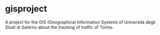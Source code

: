 # gisproject
A project for the GIS (Geographical Information System) of Università degli Studi di Salerno about the tracking of traffic of Torino.

